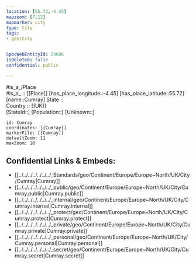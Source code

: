 ```yaml
---
location: [55.72,-4.45] 
mapzoom: [7,12] 
mapmarker: city 
type: City
tags:
- geo/City


SpocWebEntityId: 29686
isDeleted: false
confidential: public

---
```

#is_a_/Place  
#is_a_ :: [[Place]] 
[has_place_longitude::-4.45] 
[has_place_latitude::55.72] 
[name::Cumray] 
State ::  
Country :: [[UK]]  
[StateId::] 
[Population::] 
[Unknown::] 


```leaflet
id: Cumray
coordinates: [[Cumray]] 
markerFile: [[Cumray]] 
defaultZoom: 11 
maxZoom: 18
```


## Confidential Links & Embeds: 
- [[../../../../../../../_Standards/geo/Continent/Europe/Europe~North/UK/City/Cumray|Cumray]] 
- [[../../../../../../../_public/geo/Continent/Europe/Europe~North/UK/City/Cumray.public|Cumray.public]] 
- [[../../../../../../../_internal/geo/Continent/Europe/Europe~North/UK/City/Cumray.internal|Cumray.internal]] 
- [[../../../../../../../_protect/geo/Continent/Europe/Europe~North/UK/City/Cumray.protect|Cumray.protect]] 
- [[../../../../../../../_private/geo/Continent/Europe/Europe~North/UK/City/Cumray.private|Cumray.private]] 
- [[../../../../../../../_personal/geo/Continent/Europe/Europe~North/UK/City/Cumray.personal|Cumray.personal]] 
- [[../../../../../../../_secret/geo/Continent/Europe/Europe~North/UK/City/Cumray.secret|Cumray.secret]] 
